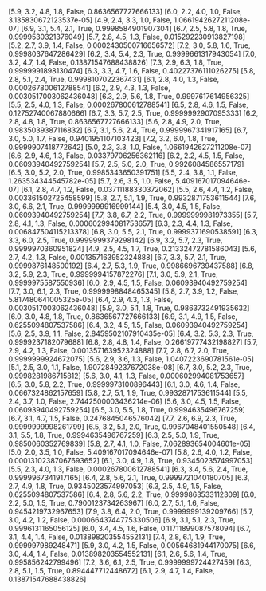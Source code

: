 [5.9, 3.2, 4.8, 1.8, False, 0.8636567727666133]
[6.0, 2.2, 4.0, 1.0, False, 3.135830672123537e-05]
[4.9, 2.4, 3.3, 1.0, False, 1.0661942627211208e-07]
[6.9, 3.1, 5.4, 2.1, True, 0.9998584901907304]
[6.7, 2.5, 5.8, 1.8, True, 0.9999530321376049]
[5.7, 2.8, 4.5, 1.3, False, 0.015292230913827198]
[5.2, 2.7, 3.9, 1.4, False, 0.0002430500716656572]
[7.2, 3.0, 5.8, 1.6, True, 0.9998037647286429]
[6.2, 3.4, 5.4, 2.3, True, 0.9999661317943054]
[7.0, 3.2, 4.7, 1.4, False, 0.13871547688438826]
[7.3, 2.9, 6.3, 1.8, True, 0.9999991898130474]
[6.3, 3.3, 4.7, 1.6, False, 0.40227376111026275]
[5.8, 2.8, 5.1, 2.4, True, 0.9998107022367431]
[6.1, 2.8, 4.0, 1.3, False, 0.000267800612788541]
[6.2, 2.9, 4.3, 1.3, False, 0.0030517003062436048]
[6.3, 2.9, 5.6, 1.8, True, 0.9997617614956325]
[5.5, 2.5, 4.0, 1.3, False, 0.000267800612788541]
[6.5, 2.8, 4.6, 1.5, False, 0.12752740067880666]
[6.7, 3.3, 5.7, 2.5, True, 0.9999992907095333]
[6.2, 2.8, 4.8, 1.8, True, 0.8636567727666133]
[5.6, 2.8, 4.9, 2.0, True, 0.9835039387116832]
[6.7, 3.1, 5.6, 2.4, True, 0.9999967341917165]
[6.7, 3.0, 5.0, 1.7, False, 0.9401951107103423]
[7.2, 3.2, 6.0, 1.8, True, 0.9999907418772642]
[5.0, 2.3, 3.3, 1.0, False, 1.0661942627211208e-07]
[6.6, 2.9, 4.6, 1.3, False, 0.03379706256362116]
[6.2, 2.2, 4.5, 1.5, False, 0.06093940492759254]
[5.7, 2.5, 5.0, 2.0, True, 0.9926084586557179]
[6.5, 3.0, 5.2, 2.0, True, 0.9985343650391751]
[5.5, 2.4, 3.8, 1.1, False, 1.263534344545782e-05]
[5.7, 2.6, 3.5, 1.0, False, 5.409167017094646e-07]
[6.1, 2.8, 4.7, 1.2, False, 0.03711188330372062]
[5.5, 2.6, 4.4, 1.2, False, 0.003361502725458599]
[5.8, 2.7, 5.1, 1.9, True, 0.9932871753611544]
[7.6, 3.0, 6.6, 2.1, True, 0.9999999916999144]
[5.4, 3.0, 4.5, 1.5, False, 0.06093940492759254]
[7.7, 3.8, 6.7, 2.2, True, 0.9999999981973355]
[5.7, 2.8, 4.1, 1.3, False, 0.000602994081753657]
[6.3, 2.3, 4.4, 1.3, False, 0.006847504115213378]
[6.8, 3.0, 5.5, 2.1, True, 0.9999371690538591]
[6.3, 3.3, 6.0, 2.5, True, 0.9999999379298142]
[6.9, 3.2, 5.7, 2.3, True, 0.9999970360951824]
[4.9, 2.5, 4.5, 1.7, True, 0.21332472781586043]
[5.6, 2.7, 4.2, 1.3, False, 0.001357163952324888]
[6.7, 3.3, 5.7, 2.1, True, 0.9999876148500192]
[6.4, 2.7, 5.3, 1.9, True, 0.9986696739437588]
[6.8, 3.2, 5.9, 2.3, True, 0.9999994157872276]
[7.1, 3.0, 5.9, 2.1, True, 0.9999975587550936]
[6.0, 2.9, 4.5, 1.5, False, 0.06093940492759254]
[7.7, 3.0, 6.1, 2.3, True, 0.9999998848465345]
[5.8, 2.7, 3.9, 1.2, False, 5.817480641005325e-05]
[6.4, 2.9, 4.3, 1.3, False, 0.0030517003062436048]
[5.9, 3.0, 5.1, 1.8, True, 0.9863732491935632]
[6.0, 3.0, 4.8, 1.8, True, 0.8636567727666133]
[6.9, 3.1, 4.9, 1.5, False, 0.6255094807537586]
[6.4, 3.2, 4.5, 1.5, False, 0.06093940492759254]
[5.6, 2.5, 3.9, 1.1, False, 2.8459502107910435e-05]
[6.4, 3.2, 5.3, 2.3, True, 0.9999237182079688]
[6.8, 2.8, 4.8, 1.4, False, 0.26619777432198827]
[5.7, 2.9, 4.2, 1.3, False, 0.001357163952324888]
[7.7, 2.8, 6.7, 2.0, True, 0.9999999924672075]
[5.6, 2.9, 3.6, 1.3, False, 1.0407223690781561e-05]
[5.1, 2.5, 3.0, 1.1, False, 1.9072849237672038e-08]
[6.7, 3.0, 5.2, 2.3, True, 0.9998281986715812]
[5.6, 3.0, 4.1, 1.3, False, 0.000602994081753657]
[6.5, 3.0, 5.8, 2.2, True, 0.9999973100896443]
[6.1, 3.0, 4.6, 1.4, False, 0.0667324862157659]
[5.8, 2.7, 5.1, 1.9, True, 0.9932871753611544]
[5.5, 2.4, 3.7, 1.0, False, 2.7442500003436214e-06]
[5.6, 3.0, 4.5, 1.5, False, 0.06093940492759254]
[6.5, 3.0, 5.5, 1.8, True, 0.9994635496767259]
[6.7, 3.1, 4.7, 1.5, False, 0.2476845046576042]
[7.7, 2.6, 6.9, 2.3, True, 0.9999999998261799]
[6.5, 3.2, 5.1, 2.0, True, 0.9967048401550548]
[6.4, 3.1, 5.5, 1.8, True, 0.9994635496767259]
[6.3, 2.5, 5.0, 1.9, True, 0.9850060352769839]
[5.8, 2.7, 4.1, 1.0, False, 7.062893654004601e-05]
[5.0, 2.0, 3.5, 1.0, False, 5.409167017094646e-07]
[5.8, 2.6, 4.0, 1.2, False, 0.00013102387067693652]
[6.1, 3.0, 4.9, 1.8, True, 0.9345023574997053]
[5.5, 2.3, 4.0, 1.3, False, 0.000267800612788541]
[6.3, 3.4, 5.6, 2.4, True, 0.9999967341917165]
[6.4, 2.8, 5.6, 2.1, True, 0.9999721040180705]
[6.3, 2.7, 4.9, 1.8, True, 0.9345023574997053]
[6.3, 2.5, 4.9, 1.5, False, 0.6255094807537586]
[6.4, 2.8, 5.6, 2.2, True, 0.9999863533112309]
[6.0, 2.2, 5.0, 1.5, True, 0.7900123734263967]
[6.0, 2.7, 5.1, 1.6, False, 0.9454219732967653]
[7.9, 3.8, 6.4, 2.0, True, 0.9999999139209766]
[5.7, 3.0, 4.2, 1.2, False, 0.0006643744775330506]
[6.9, 3.1, 5.1, 2.3, True, 0.9996131165056125]
[6.0, 3.4, 4.5, 1.6, False, 0.11711899087578094]
[6.7, 3.1, 4.4, 1.4, False, 0.013898203554552131]
[7.4, 2.8, 6.1, 1.9, True, 0.999997989248471]
[5.9, 3.0, 4.2, 1.5, False, 0.00564681944170075]
[6.6, 3.0, 4.4, 1.4, False, 0.013898203554552131]
[6.1, 2.6, 5.6, 1.4, True, 0.995856242799496]
[7.2, 3.6, 6.1, 2.5, True, 0.9999999724427459]
[6.3, 2.8, 5.1, 1.5, True, 0.894447712448672]
[6.1, 2.9, 4.7, 1.4, False, 0.13871547688438826]